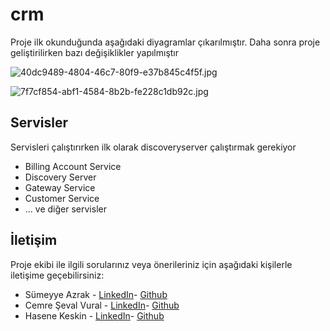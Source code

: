 # crm

Proje ilk okunduğunda aşağıdaki diyagramlar çıkarılmıştır. Daha sonra proje geliştirilirken bazı değişiklikler yapılmıştır

![40dc9489-4804-46c7-80f9-e37b845c4f5f.jpg](..%2F..%2FAppData%2FLocal%2FTemp%2F40dc9489-4804-46c7-80f9-e37b845c4f5f.jpg)

![7f7cf854-abf1-4584-8b2b-fe228c1db92c.jpg](..%2F..%2FAppData%2FLocal%2FTemp%2F7f7cf854-abf1-4584-8b2b-fe228c1db92c.jpg)

## Servisler

Servisleri çalıştırırken ilk olarak discoveryserver çalıştırmak gerekiyor
- Billing Account Service
- Discovery Server
- Gateway Service
- Customer Service
- ... ve diğer servisler

## İletişim
Proje ekibi ile ilgili sorularınız veya önerileriniz için aşağıdaki kişilerle iletişime geçebilirsiniz:

- Sümeyye Azrak - [LinkedIn](https://www.linkedin.com/in/sümeyye-azrak-8baa8b240/)- [Github](https://github.com/Sumeyye45)
- Cemre Şeval Vural - [LinkedIn](https://www.linkedin.com/in/cemresvural/)- [Github](https://github.com/cemresvural)
- Hasene Keskin - [LinkedIn](https://www.linkedin.com/in/hasenekeskin/)- [Github](https://www.linkedin.com/in/hasenekeskin/)

